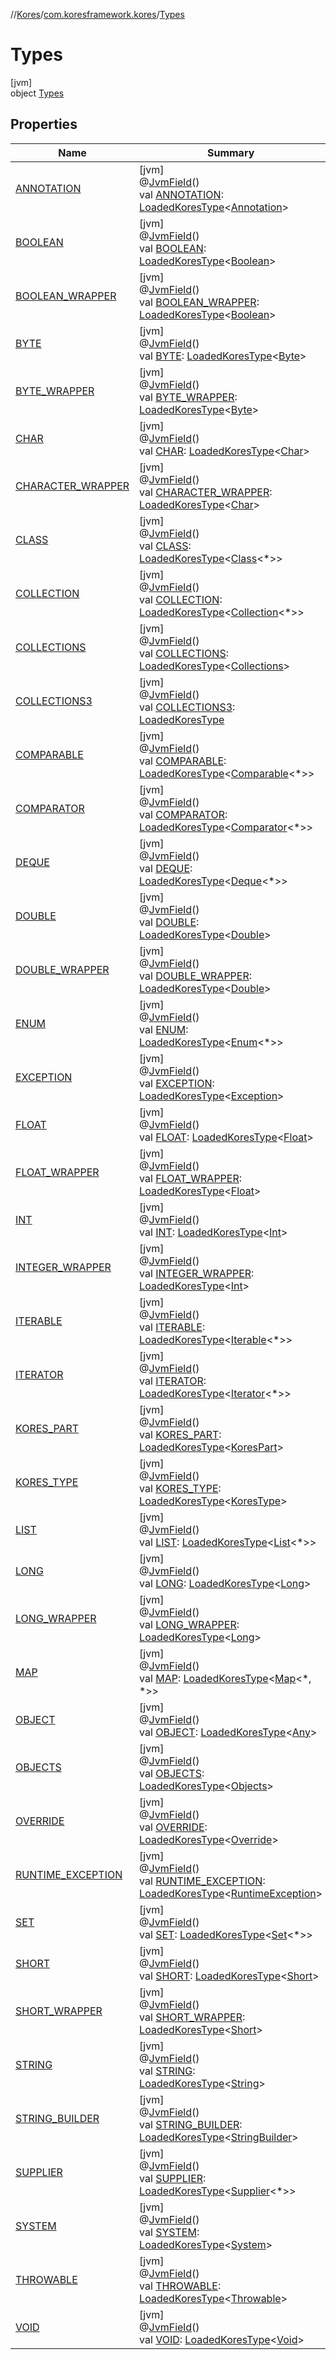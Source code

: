 //[Kores](../../../index.md)/[com.koresframework.kores](../index.md)/[Types](index.md)

# Types

[jvm]\
object [Types](index.md)

## Properties

| Name | Summary |
|---|---|
| [ANNOTATION](-a-n-n-o-t-a-t-i-o-n.md) | [jvm]<br>@[JvmField](https://kotlinlang.org/api/latest/jvm/stdlib/kotlin.jvm/-jvm-field/index.html)()<br>val [ANNOTATION](-a-n-n-o-t-a-t-i-o-n.md): [LoadedKoresType](../../com.koresframework.kores.type/-loaded-kores-type/index.md)<[Annotation](https://kotlinlang.org/api/latest/jvm/stdlib/kotlin/-annotation/index.html)> |
| [BOOLEAN](-b-o-o-l-e-a-n.md) | [jvm]<br>@[JvmField](https://kotlinlang.org/api/latest/jvm/stdlib/kotlin.jvm/-jvm-field/index.html)()<br>val [BOOLEAN](-b-o-o-l-e-a-n.md): [LoadedKoresType](../../com.koresframework.kores.type/-loaded-kores-type/index.md)<[Boolean](https://kotlinlang.org/api/latest/jvm/stdlib/kotlin/-boolean/index.html)> |
| [BOOLEAN_WRAPPER](-b-o-o-l-e-a-n_-w-r-a-p-p-e-r.md) | [jvm]<br>@[JvmField](https://kotlinlang.org/api/latest/jvm/stdlib/kotlin.jvm/-jvm-field/index.html)()<br>val [BOOLEAN_WRAPPER](-b-o-o-l-e-a-n_-w-r-a-p-p-e-r.md): [LoadedKoresType](../../com.koresframework.kores.type/-loaded-kores-type/index.md)<[Boolean](https://kotlinlang.org/api/latest/jvm/stdlib/kotlin/-boolean/index.html)> |
| [BYTE](-b-y-t-e.md) | [jvm]<br>@[JvmField](https://kotlinlang.org/api/latest/jvm/stdlib/kotlin.jvm/-jvm-field/index.html)()<br>val [BYTE](-b-y-t-e.md): [LoadedKoresType](../../com.koresframework.kores.type/-loaded-kores-type/index.md)<[Byte](https://kotlinlang.org/api/latest/jvm/stdlib/kotlin/-byte/index.html)> |
| [BYTE_WRAPPER](-b-y-t-e_-w-r-a-p-p-e-r.md) | [jvm]<br>@[JvmField](https://kotlinlang.org/api/latest/jvm/stdlib/kotlin.jvm/-jvm-field/index.html)()<br>val [BYTE_WRAPPER](-b-y-t-e_-w-r-a-p-p-e-r.md): [LoadedKoresType](../../com.koresframework.kores.type/-loaded-kores-type/index.md)<[Byte](https://kotlinlang.org/api/latest/jvm/stdlib/kotlin/-byte/index.html)> |
| [CHAR](-c-h-a-r.md) | [jvm]<br>@[JvmField](https://kotlinlang.org/api/latest/jvm/stdlib/kotlin.jvm/-jvm-field/index.html)()<br>val [CHAR](-c-h-a-r.md): [LoadedKoresType](../../com.koresframework.kores.type/-loaded-kores-type/index.md)<[Char](https://kotlinlang.org/api/latest/jvm/stdlib/kotlin/-char/index.html)> |
| [CHARACTER_WRAPPER](-c-h-a-r-a-c-t-e-r_-w-r-a-p-p-e-r.md) | [jvm]<br>@[JvmField](https://kotlinlang.org/api/latest/jvm/stdlib/kotlin.jvm/-jvm-field/index.html)()<br>val [CHARACTER_WRAPPER](-c-h-a-r-a-c-t-e-r_-w-r-a-p-p-e-r.md): [LoadedKoresType](../../com.koresframework.kores.type/-loaded-kores-type/index.md)<[Char](https://kotlinlang.org/api/latest/jvm/stdlib/kotlin/-char/index.html)> |
| [CLASS](-c-l-a-s-s.md) | [jvm]<br>@[JvmField](https://kotlinlang.org/api/latest/jvm/stdlib/kotlin.jvm/-jvm-field/index.html)()<br>val [CLASS](-c-l-a-s-s.md): [LoadedKoresType](../../com.koresframework.kores.type/-loaded-kores-type/index.md)<[Class](https://docs.oracle.com/javase/8/docs/api/java/lang/Class.html)<*>> |
| [COLLECTION](-c-o-l-l-e-c-t-i-o-n.md) | [jvm]<br>@[JvmField](https://kotlinlang.org/api/latest/jvm/stdlib/kotlin.jvm/-jvm-field/index.html)()<br>val [COLLECTION](-c-o-l-l-e-c-t-i-o-n.md): [LoadedKoresType](../../com.koresframework.kores.type/-loaded-kores-type/index.md)<[Collection](https://kotlinlang.org/api/latest/jvm/stdlib/kotlin.collections/-collection/index.html)<*>> |
| [COLLECTIONS](-c-o-l-l-e-c-t-i-o-n-s.md) | [jvm]<br>@[JvmField](https://kotlinlang.org/api/latest/jvm/stdlib/kotlin.jvm/-jvm-field/index.html)()<br>val [COLLECTIONS](-c-o-l-l-e-c-t-i-o-n-s.md): [LoadedKoresType](../../com.koresframework.kores.type/-loaded-kores-type/index.md)<[Collections](https://docs.oracle.com/javase/8/docs/api/java/util/Collections.html)> |
| [COLLECTIONS3](-c-o-l-l-e-c-t-i-o-n-s3.md) | [jvm]<br>@[JvmField](https://kotlinlang.org/api/latest/jvm/stdlib/kotlin.jvm/-jvm-field/index.html)()<br>val [COLLECTIONS3](-c-o-l-l-e-c-t-i-o-n-s3.md): [LoadedKoresType](../../com.koresframework.kores.type/-loaded-kores-type/index.md)<Collections3> |
| [COMPARABLE](-c-o-m-p-a-r-a-b-l-e.md) | [jvm]<br>@[JvmField](https://kotlinlang.org/api/latest/jvm/stdlib/kotlin.jvm/-jvm-field/index.html)()<br>val [COMPARABLE](-c-o-m-p-a-r-a-b-l-e.md): [LoadedKoresType](../../com.koresframework.kores.type/-loaded-kores-type/index.md)<[Comparable](https://kotlinlang.org/api/latest/jvm/stdlib/kotlin/-comparable/index.html)<*>> |
| [COMPARATOR](-c-o-m-p-a-r-a-t-o-r.md) | [jvm]<br>@[JvmField](https://kotlinlang.org/api/latest/jvm/stdlib/kotlin.jvm/-jvm-field/index.html)()<br>val [COMPARATOR](-c-o-m-p-a-r-a-t-o-r.md): [LoadedKoresType](../../com.koresframework.kores.type/-loaded-kores-type/index.md)<[Comparator](https://docs.oracle.com/javase/8/docs/api/java/util/Comparator.html)<*>> |
| [DEQUE](-d-e-q-u-e.md) | [jvm]<br>@[JvmField](https://kotlinlang.org/api/latest/jvm/stdlib/kotlin.jvm/-jvm-field/index.html)()<br>val [DEQUE](-d-e-q-u-e.md): [LoadedKoresType](../../com.koresframework.kores.type/-loaded-kores-type/index.md)<[Deque](https://docs.oracle.com/javase/8/docs/api/java/util/Deque.html)<*>> |
| [DOUBLE](-d-o-u-b-l-e.md) | [jvm]<br>@[JvmField](https://kotlinlang.org/api/latest/jvm/stdlib/kotlin.jvm/-jvm-field/index.html)()<br>val [DOUBLE](-d-o-u-b-l-e.md): [LoadedKoresType](../../com.koresframework.kores.type/-loaded-kores-type/index.md)<[Double](https://kotlinlang.org/api/latest/jvm/stdlib/kotlin/-double/index.html)> |
| [DOUBLE_WRAPPER](-d-o-u-b-l-e_-w-r-a-p-p-e-r.md) | [jvm]<br>@[JvmField](https://kotlinlang.org/api/latest/jvm/stdlib/kotlin.jvm/-jvm-field/index.html)()<br>val [DOUBLE_WRAPPER](-d-o-u-b-l-e_-w-r-a-p-p-e-r.md): [LoadedKoresType](../../com.koresframework.kores.type/-loaded-kores-type/index.md)<[Double](https://kotlinlang.org/api/latest/jvm/stdlib/kotlin/-double/index.html)> |
| [ENUM](-e-n-u-m.md) | [jvm]<br>@[JvmField](https://kotlinlang.org/api/latest/jvm/stdlib/kotlin.jvm/-jvm-field/index.html)()<br>val [ENUM](-e-n-u-m.md): [LoadedKoresType](../../com.koresframework.kores.type/-loaded-kores-type/index.md)<[Enum](https://kotlinlang.org/api/latest/jvm/stdlib/kotlin/-enum/index.html)<*>> |
| [EXCEPTION](-e-x-c-e-p-t-i-o-n.md) | [jvm]<br>@[JvmField](https://kotlinlang.org/api/latest/jvm/stdlib/kotlin.jvm/-jvm-field/index.html)()<br>val [EXCEPTION](-e-x-c-e-p-t-i-o-n.md): [LoadedKoresType](../../com.koresframework.kores.type/-loaded-kores-type/index.md)<[Exception](https://kotlinlang.org/api/latest/jvm/stdlib/kotlin/-exception/index.html)> |
| [FLOAT](-f-l-o-a-t.md) | [jvm]<br>@[JvmField](https://kotlinlang.org/api/latest/jvm/stdlib/kotlin.jvm/-jvm-field/index.html)()<br>val [FLOAT](-f-l-o-a-t.md): [LoadedKoresType](../../com.koresframework.kores.type/-loaded-kores-type/index.md)<[Float](https://kotlinlang.org/api/latest/jvm/stdlib/kotlin/-float/index.html)> |
| [FLOAT_WRAPPER](-f-l-o-a-t_-w-r-a-p-p-e-r.md) | [jvm]<br>@[JvmField](https://kotlinlang.org/api/latest/jvm/stdlib/kotlin.jvm/-jvm-field/index.html)()<br>val [FLOAT_WRAPPER](-f-l-o-a-t_-w-r-a-p-p-e-r.md): [LoadedKoresType](../../com.koresframework.kores.type/-loaded-kores-type/index.md)<[Float](https://kotlinlang.org/api/latest/jvm/stdlib/kotlin/-float/index.html)> |
| [INT](-i-n-t.md) | [jvm]<br>@[JvmField](https://kotlinlang.org/api/latest/jvm/stdlib/kotlin.jvm/-jvm-field/index.html)()<br>val [INT](-i-n-t.md): [LoadedKoresType](../../com.koresframework.kores.type/-loaded-kores-type/index.md)<[Int](https://kotlinlang.org/api/latest/jvm/stdlib/kotlin/-int/index.html)> |
| [INTEGER_WRAPPER](-i-n-t-e-g-e-r_-w-r-a-p-p-e-r.md) | [jvm]<br>@[JvmField](https://kotlinlang.org/api/latest/jvm/stdlib/kotlin.jvm/-jvm-field/index.html)()<br>val [INTEGER_WRAPPER](-i-n-t-e-g-e-r_-w-r-a-p-p-e-r.md): [LoadedKoresType](../../com.koresframework.kores.type/-loaded-kores-type/index.md)<[Int](https://kotlinlang.org/api/latest/jvm/stdlib/kotlin/-int/index.html)> |
| [ITERABLE](-i-t-e-r-a-b-l-e.md) | [jvm]<br>@[JvmField](https://kotlinlang.org/api/latest/jvm/stdlib/kotlin.jvm/-jvm-field/index.html)()<br>val [ITERABLE](-i-t-e-r-a-b-l-e.md): [LoadedKoresType](../../com.koresframework.kores.type/-loaded-kores-type/index.md)<[Iterable](https://kotlinlang.org/api/latest/jvm/stdlib/kotlin.collections/-iterable/index.html)<*>> |
| [ITERATOR](-i-t-e-r-a-t-o-r.md) | [jvm]<br>@[JvmField](https://kotlinlang.org/api/latest/jvm/stdlib/kotlin.jvm/-jvm-field/index.html)()<br>val [ITERATOR](-i-t-e-r-a-t-o-r.md): [LoadedKoresType](../../com.koresframework.kores.type/-loaded-kores-type/index.md)<[Iterator](https://kotlinlang.org/api/latest/jvm/stdlib/kotlin.collections/-iterator/index.html)<*>> |
| [KORES_PART](-k-o-r-e-s_-p-a-r-t.md) | [jvm]<br>@[JvmField](https://kotlinlang.org/api/latest/jvm/stdlib/kotlin.jvm/-jvm-field/index.html)()<br>val [KORES_PART](-k-o-r-e-s_-p-a-r-t.md): [LoadedKoresType](../../com.koresframework.kores.type/-loaded-kores-type/index.md)<[KoresPart](../-kores-part/index.md)> |
| [KORES_TYPE](-k-o-r-e-s_-t-y-p-e.md) | [jvm]<br>@[JvmField](https://kotlinlang.org/api/latest/jvm/stdlib/kotlin.jvm/-jvm-field/index.html)()<br>val [KORES_TYPE](-k-o-r-e-s_-t-y-p-e.md): [LoadedKoresType](../../com.koresframework.kores.type/-loaded-kores-type/index.md)<[KoresType](../../com.koresframework.kores.type/-kores-type/index.md)> |
| [LIST](-l-i-s-t.md) | [jvm]<br>@[JvmField](https://kotlinlang.org/api/latest/jvm/stdlib/kotlin.jvm/-jvm-field/index.html)()<br>val [LIST](-l-i-s-t.md): [LoadedKoresType](../../com.koresframework.kores.type/-loaded-kores-type/index.md)<[List](https://kotlinlang.org/api/latest/jvm/stdlib/kotlin.collections/-list/index.html)<*>> |
| [LONG](-l-o-n-g.md) | [jvm]<br>@[JvmField](https://kotlinlang.org/api/latest/jvm/stdlib/kotlin.jvm/-jvm-field/index.html)()<br>val [LONG](-l-o-n-g.md): [LoadedKoresType](../../com.koresframework.kores.type/-loaded-kores-type/index.md)<[Long](https://kotlinlang.org/api/latest/jvm/stdlib/kotlin/-long/index.html)> |
| [LONG_WRAPPER](-l-o-n-g_-w-r-a-p-p-e-r.md) | [jvm]<br>@[JvmField](https://kotlinlang.org/api/latest/jvm/stdlib/kotlin.jvm/-jvm-field/index.html)()<br>val [LONG_WRAPPER](-l-o-n-g_-w-r-a-p-p-e-r.md): [LoadedKoresType](../../com.koresframework.kores.type/-loaded-kores-type/index.md)<[Long](https://kotlinlang.org/api/latest/jvm/stdlib/kotlin/-long/index.html)> |
| [MAP](-m-a-p.md) | [jvm]<br>@[JvmField](https://kotlinlang.org/api/latest/jvm/stdlib/kotlin.jvm/-jvm-field/index.html)()<br>val [MAP](-m-a-p.md): [LoadedKoresType](../../com.koresframework.kores.type/-loaded-kores-type/index.md)<[Map](https://kotlinlang.org/api/latest/jvm/stdlib/kotlin.collections/-map/index.html)<*, *>> |
| [OBJECT](-o-b-j-e-c-t.md) | [jvm]<br>@[JvmField](https://kotlinlang.org/api/latest/jvm/stdlib/kotlin.jvm/-jvm-field/index.html)()<br>val [OBJECT](-o-b-j-e-c-t.md): [LoadedKoresType](../../com.koresframework.kores.type/-loaded-kores-type/index.md)<[Any](https://kotlinlang.org/api/latest/jvm/stdlib/kotlin/-any/index.html)> |
| [OBJECTS](-o-b-j-e-c-t-s.md) | [jvm]<br>@[JvmField](https://kotlinlang.org/api/latest/jvm/stdlib/kotlin.jvm/-jvm-field/index.html)()<br>val [OBJECTS](-o-b-j-e-c-t-s.md): [LoadedKoresType](../../com.koresframework.kores.type/-loaded-kores-type/index.md)<[Objects](https://docs.oracle.com/javase/8/docs/api/java/util/Objects.html)> |
| [OVERRIDE](-o-v-e-r-r-i-d-e.md) | [jvm]<br>@[JvmField](https://kotlinlang.org/api/latest/jvm/stdlib/kotlin.jvm/-jvm-field/index.html)()<br>val [OVERRIDE](-o-v-e-r-r-i-d-e.md): [LoadedKoresType](../../com.koresframework.kores.type/-loaded-kores-type/index.md)<[Override](https://docs.oracle.com/javase/8/docs/api/java/lang/Override.html)> |
| [RUNTIME_EXCEPTION](-r-u-n-t-i-m-e_-e-x-c-e-p-t-i-o-n.md) | [jvm]<br>@[JvmField](https://kotlinlang.org/api/latest/jvm/stdlib/kotlin.jvm/-jvm-field/index.html)()<br>val [RUNTIME_EXCEPTION](-r-u-n-t-i-m-e_-e-x-c-e-p-t-i-o-n.md): [LoadedKoresType](../../com.koresframework.kores.type/-loaded-kores-type/index.md)<[RuntimeException](https://kotlinlang.org/api/latest/jvm/stdlib/kotlin/-runtime-exception/index.html)> |
| [SET](-s-e-t.md) | [jvm]<br>@[JvmField](https://kotlinlang.org/api/latest/jvm/stdlib/kotlin.jvm/-jvm-field/index.html)()<br>val [SET](-s-e-t.md): [LoadedKoresType](../../com.koresframework.kores.type/-loaded-kores-type/index.md)<[Set](https://kotlinlang.org/api/latest/jvm/stdlib/kotlin.collections/-set/index.html)<*>> |
| [SHORT](-s-h-o-r-t.md) | [jvm]<br>@[JvmField](https://kotlinlang.org/api/latest/jvm/stdlib/kotlin.jvm/-jvm-field/index.html)()<br>val [SHORT](-s-h-o-r-t.md): [LoadedKoresType](../../com.koresframework.kores.type/-loaded-kores-type/index.md)<[Short](https://kotlinlang.org/api/latest/jvm/stdlib/kotlin/-short/index.html)> |
| [SHORT_WRAPPER](-s-h-o-r-t_-w-r-a-p-p-e-r.md) | [jvm]<br>@[JvmField](https://kotlinlang.org/api/latest/jvm/stdlib/kotlin.jvm/-jvm-field/index.html)()<br>val [SHORT_WRAPPER](-s-h-o-r-t_-w-r-a-p-p-e-r.md): [LoadedKoresType](../../com.koresframework.kores.type/-loaded-kores-type/index.md)<[Short](https://kotlinlang.org/api/latest/jvm/stdlib/kotlin/-short/index.html)> |
| [STRING](-s-t-r-i-n-g.md) | [jvm]<br>@[JvmField](https://kotlinlang.org/api/latest/jvm/stdlib/kotlin.jvm/-jvm-field/index.html)()<br>val [STRING](-s-t-r-i-n-g.md): [LoadedKoresType](../../com.koresframework.kores.type/-loaded-kores-type/index.md)<[String](https://kotlinlang.org/api/latest/jvm/stdlib/kotlin/-string/index.html)> |
| [STRING_BUILDER](-s-t-r-i-n-g_-b-u-i-l-d-e-r.md) | [jvm]<br>@[JvmField](https://kotlinlang.org/api/latest/jvm/stdlib/kotlin.jvm/-jvm-field/index.html)()<br>val [STRING_BUILDER](-s-t-r-i-n-g_-b-u-i-l-d-e-r.md): [LoadedKoresType](../../com.koresframework.kores.type/-loaded-kores-type/index.md)<[StringBuilder](https://kotlinlang.org/api/latest/jvm/stdlib/kotlin.text/-string-builder/index.html)> |
| [SUPPLIER](-s-u-p-p-l-i-e-r.md) | [jvm]<br>@[JvmField](https://kotlinlang.org/api/latest/jvm/stdlib/kotlin.jvm/-jvm-field/index.html)()<br>val [SUPPLIER](-s-u-p-p-l-i-e-r.md): [LoadedKoresType](../../com.koresframework.kores.type/-loaded-kores-type/index.md)<[Supplier](https://docs.oracle.com/javase/8/docs/api/java/util/function/Supplier.html)<*>> |
| [SYSTEM](-s-y-s-t-e-m.md) | [jvm]<br>@[JvmField](https://kotlinlang.org/api/latest/jvm/stdlib/kotlin.jvm/-jvm-field/index.html)()<br>val [SYSTEM](-s-y-s-t-e-m.md): [LoadedKoresType](../../com.koresframework.kores.type/-loaded-kores-type/index.md)<[System](https://docs.oracle.com/javase/8/docs/api/java/lang/System.html)> |
| [THROWABLE](-t-h-r-o-w-a-b-l-e.md) | [jvm]<br>@[JvmField](https://kotlinlang.org/api/latest/jvm/stdlib/kotlin.jvm/-jvm-field/index.html)()<br>val [THROWABLE](-t-h-r-o-w-a-b-l-e.md): [LoadedKoresType](../../com.koresframework.kores.type/-loaded-kores-type/index.md)<[Throwable](https://kotlinlang.org/api/latest/jvm/stdlib/kotlin/-throwable/index.html)> |
| [VOID](-v-o-i-d.md) | [jvm]<br>@[JvmField](https://kotlinlang.org/api/latest/jvm/stdlib/kotlin.jvm/-jvm-field/index.html)()<br>val [VOID](-v-o-i-d.md): [LoadedKoresType](../../com.koresframework.kores.type/-loaded-kores-type/index.md)<[Void](https://docs.oracle.com/javase/8/docs/api/java/lang/Void.html)> |
